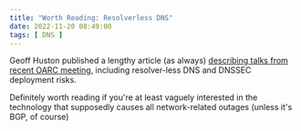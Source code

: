 ```yaml
---
title: "Worth Reading: Resolverless DNS"
date: 2022-11-20 08:49:00
tags: [ DNS ]
---
```

Geoff Huston published a lengthy article (as always)
[describing talks from recent OARC meeting](https://www.potaroo.net/ispcol/2022-10/oarc39.html), including resolver-less DNS and DNSSEC deployment risks.

Definitely worth reading if you're at least vaguely interested in the technology that supposedly causes all network-related outages (unless it's BGP, of course)

